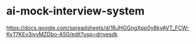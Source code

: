 # ai-mock-interview-system
https://docs.google.com/spreadsheets/d/16JHGGngXpp0y8kyAVT_FCW-KvT7KEv3iyvMZDbo-A50/edit?usp=drivesdk
